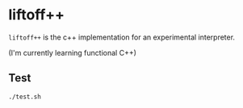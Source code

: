 # liftoff++

`liftoff++` is the c++ implementation for an experimental interpreter.

(I'm currently learning functional  C++)

## Test

```sh
./test.sh
```